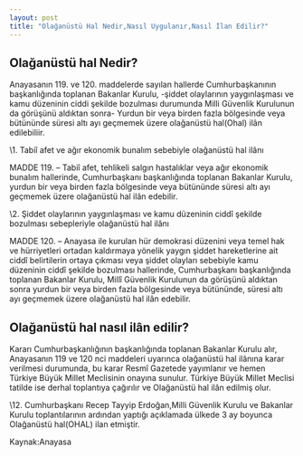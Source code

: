 ```yaml
---
layout: post
title: "Olağanüstü Hal Nedir,Nasıl Uygulanır,Nasıl İlan Edilir?"
---
```


## Olağanüstü hal Nedir?

Anayasanın 119. ve 120. maddelerde sayılan hallerde Cumhurbaşkanının başkanlığında toplanan
Bakanlar Kurulu, -şiddet olaylarının yaygınlaşması ve kamu düzeninin ciddi şekilde bozulması
durumunda Milli Güvenlik Kurulunun da görüşünü aldıktan sonra- Yurdun bir veya birden fazla
bölgesinde veya bütününde süresi altı ayı geçmemek üzere olağanüstü hal(Ohal) ilân edilebiliir.

\1. Tabiî afet ve ağır ekonomik bunalım sebebiyle olağanüstü hal ilânı

MADDE 119. – Tabiî afet, tehlikeli salgın hastalıklar veya ağır ekonomik bunalım hallerinde, Cumhurbaşkanı başkanlığında toplanan Bakanlar Kurulu, yurdun bir veya birden fazla bölgesinde veya bütününde süresi altı ayı geçmemek üzere olağanüstü hal ilân edebilir.

\2. Şiddet olaylarının yaygınlaşması ve kamu düzeninin ciddî şekilde bozulması sebepleriyle olağanüstü hal ilânı

MADDE 120. – Anayasa ile kurulan hür demokrasi düzenini veya temel hak ve hürriyetleri ortadan kaldırmaya yönelik yaygın şiddet hareketlerine ait ciddî belirtilerin ortaya çıkması veya şiddet olayları sebebiyle kamu düzeninin ciddî şekilde bozulması hallerinde, Cumhurbaşkanı başkanlığında toplanan Bakanlar Kurulu, Millî Güvenlik Kurulunun da görüşünü aldıktan sonra yurdun bir veya birden fazla bölgesinde veya bütününde, süresi altı ayı geçmemek üzere olağanüstü hal ilân edebilir.

## Olağanüstü hal nasıl ilân edilir?

Kararı Cumhurbaşkanlığının başkanlığında toplanan Bakanlar Kurulu alır,
Anayasanın 119 ve 120 nci maddeleri uyarınca olağanüstü hal ilânına karar verilmesi
durumunda, bu karar Resmî Gazetede yayımlanır ve hemen Türkiye Büyük Millet Meclisinin
onayına sunulur. Türkiye Büyük Millet Meclisi tatilde ise derhal toplantıya çağırılır
ve Olağanüstü hal ilân edilmiş olur.

\12. Cumhurbaşkanı Recep Tayyip Erdoğan,Milli Güvenlik Kurulu ve Bakanlar Kurulu toplantılarının ardından yaptığı açıklamada ülkede 3 ay boyunca Olağanüstü hal(OHAL) ilan etmiştir.

Kaynak:Anayasa